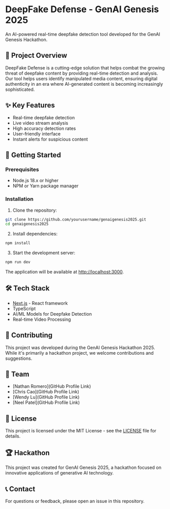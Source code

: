 # DeepFake Defense - GenAI Genesis 2025

An AI-powered real-time deepfake detection tool developed for the GenAI Genesis Hackathon.

## 🎯 Project Overview

DeepFake Defense is a cutting-edge solution that helps combat the growing threat of deepfake content by providing real-time detection and analysis. Our tool helps users identify manipulated media content, ensuring digital authenticity in an era where AI-generated content is becoming increasingly sophisticated.

## ✨ Key Features

- Real-time deepfake detection
- Live video stream analysis
- High accuracy detection rates
- User-friendly interface
- Instant alerts for suspicious content

## 🚀 Getting Started

### Prerequisites

- Node.js 18.x or higher
- NPM or Yarn package manager

### Installation

1. Clone the repository:
```bash
git clone https://github.com/yourusername/genaigenesis2025.git
cd genaigenesis2025
```

2. Install dependencies:
```bash
npm install
```

3. Start the development server:
```bash
npm run dev
```

The application will be available at [http://localhost:3000](http://localhost:3000).

## 🛠️ Tech Stack

- [Next.js](https://nextjs.org/) - React framework
- TypeScript
- AI/ML Models for Deepfake Detection
- Real-time Video Processing

## 🤝 Contributing

This project was developed during the GenAI Genesis Hackathon 2025. While it's primarily a hackathon project, we welcome contributions and suggestions.

## 👥 Team

- [Nathan Romero](GitHub Profile Link)
- [Chris Cao](GitHub Profile Link)
- [Wendy Lu](GitHub Profile Link)
- [Neel Patel](GitHub Profile Link)

## 📄 License

This project is licensed under the MIT License - see the [LICENSE](LICENSE) file for details.

## 🏆 Hackathon

This project was created for GenAI Genesis 2025, a hackathon focused on innovative applications of generative AI technology.

## 📞 Contact

For questions or feedback, please open an issue in this repository.
